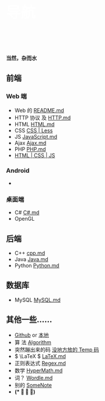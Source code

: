 <p style="font-size: 40px; color: #fff"><b>导航</b></p><br>

<br>

**当然，杂而水**

## 前端

### Web 端

- Web 的 [README.md](Notes/Web/README.md)
- HTTP 协议 及 [HTTP.md](Notes/Web/HTTP.md)
- HTML [HTML.md](Notes/Web/HTML.md)
- CSS [CSS | Less](Notes/Web/CSS.md)
- JS [JavaScript.md](Notes/Web/JavaScript/JavaScript.md)
- Ajax [Ajax.md](Notes/Web/Ajax.md)
- PHP [PHP.md](Notes/Web/PHP.md)
- [HTML | CSS | JS](HTML/Learn2Try/Readme.md)

### Android

- &emsp;

### 桌面端

- C# [C#.md](Notes/CSharp.md)
- OpenGL

## 后端

- C++ [cpp.md](Notes/Cpp.md)
- Java [Java.md](Notes/Java.md)
- Python [Python.md](Notes/Python.md)

## 数据库

- MySQL [MySQL.md](Notes/MySQL.md)

## 其他一些......

- [Github](https://github.com/0rganicfish/VScode) or <a href="D:/文档/VScode/README.md">本地</a>
- 算 法 [Algorithm](Notes/Algorithm/Main.md)
- 突然蹦出来的码 [没地方放的 Temp 码](Notes/一些Temp.md)
- $ \LaTeX $ [LaTeX.md](Notes/LaTeX.md)
- 正则表达式 [Regex.md](Notes/Regex.md)
- 数学 [HyperMath.md](Notes/HyperMath/README.md)
- 词？ [Wordle.md](Notes/words.md)
- 别的 [SomeNote](../others/SomeNotes.md)
- **(\* ﾟ ∇ ﾟ)**
 